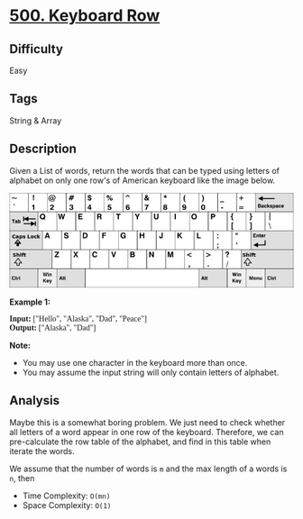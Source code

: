 # [500. Keyboard Row](https://leetcode.com/problems/keyboard-row/)

## Difficulty

Easy

## Tags

String & Array

## Description

Given a List of words, return the words that can be typed using letters of alphabet on only one row's of American keyboard like the image below.

![keyboard](../../../solutions/figs/algo_500_1.png)

**Example 1:**

<pre style="font-family: consolas">
<b>Input:</b> ["Hello", "Alaska", "Dad", "Peace"]
<b>Output:</b> ["Alaska", "Dad"]
</pre>

**Note:**
- You may use one character in the keyboard more than once.
- You may assume the input string will only contain letters of alphabet.

## Analysis

Maybe this is a somewhat boring problem. We just need to check whether all letters of a word appear in one row of the keyboard. Therefore, we can pre-calculate the row table of the alphabet, and find in this table when iterate the words.

We assume that the number of words is `m` and the max length of a words is `n`, then
- Time Complexity: `O(mn)`
- Space Complexity: `O(1)`
